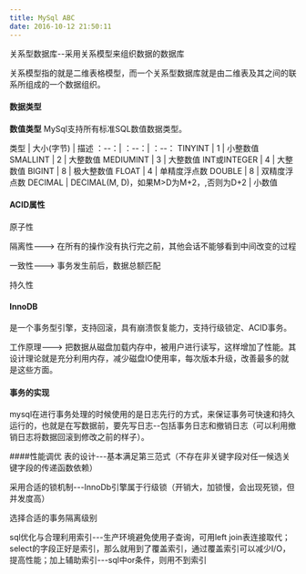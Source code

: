 ```yaml
---
title: MySql ABC
date: 2016-10-12 21:50:11
---
```

关系型数据库--采用关系模型来组织数据的数据库

关系模型指的就是二维表格模型，而一个关系型数据库就是由二维表及其之间的联系所组成的一个数据组织。

#### 数据类型
**数值类型**
MySql支持所有标准SQL数值数据类型。

 类型 | 大小(字节) | 描述 
 ：--：| ：--：| ：--：
 TINYINT | 1 | 小整数值 
 SMALLINT | 2 | 大整数值 
 MEDIUMINT | 3 | 大整数值 
 INT或INTEGER | 4 | 大整数值 
 BIGINT | 8 | 极大整数值 
 FLOAT | 4 | 单精度浮点数 
 DOUBLE | 8 | 双精度浮点数 
 DECIMAL | DECIMAL(M, D)，如果M>D为M+2，,否则为D+2 | 小数值 

#### ACID属性
原子性

隔离性---> 在所有的操作没有执行完之前，其他会话不能够看到中间改变的过程

一致性---> 事务发生前后，数据总额匹配

持久性

#### InnoDB
是一个事务型引擎，支持回滚，具有崩溃恢复能力，支持行级锁定、ACID事务。

工作原理---> 把数据从磁盘加载内存中，被用户进行读写，这样增加了性能。其设计理论就是充分利用内存，减少磁盘IO使用率，每次版本升级，改善最多的就是这些方面。

#### 事务的实现
mysql在进行事务处理的时候使用的是日志先行的方式，来保证事务可快速和持久运行的，也就是在写数据前，要先写日志--包括事务日志和撤销日志（可以利用撤销日志将数据回滚到修改之前的样子）。

####性能调优
表的设计---基本满足第三范式（不存在非关键字段对任一候选关键字段的传递函数依赖）

采用合适的锁机制---InnoDb引擎属于行级锁（开销大，加锁慢，会出现死锁，但并发度高）

选择合适的事务隔离级别

sql优化与合理利用索引---生产环境避免使用子查询，可用left join表连接取代；select的字段正好是索引，那么就用到了覆盖索引，通过覆盖索引可以减少I/O，提高性能；加上辅助索引---sql中or条件，则用不到索引
